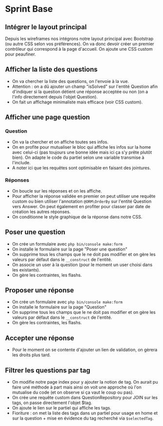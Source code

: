 # Sprint Base

## Intégrer le layout principal

Depuis les wireframes nos intégrons notre layout principal avec Bootstrap (ou autre CSS selon vos préférences). On va donc devoir créer un premier contrôleur qui correspond à la page d'accueil. On ajoute une CSS custom pour peaufiner.

## Afficher la liste des questions

- On va chercher la liste des questions, on l'envoie à la vue.
- Attention : on a dû ajouter un champ "isSolved" sur l'entité Question afin d'indiquer si la question détient une réponse acceptée ou non (on a l'info directement depuis l'objet Question).
- On fait un affichage minimaliste mais efficace (voir CSS custom).

## Afficher une page question

### Question

- On va la chercher et on affiche toutes ses infos.
- On en profite pour mutualiser le bloc qui affiche les infos sur la home avec celui-ci (pas toujours une bonne idée mais ici ça s'y prête plutôt bien). On adapte le code du partiel selon une variable transmise à l'include.
- A noter ici que les requêtes sont optimisable en faisant des jointures.

### Réponses

- On boucle sur les réponses et on les affiche.
- Pour afficher la réponse validée en premier on peut utiliser une requête custom ou bien utiliser l'annotation `@ORM\OrderBy` sur l'entité Question vers Answer. On peut également en profiter pour classer par date de création les autres réponses.
- On conditionne le style graphique de la réponse dans notre CSS.

## Poser une question

- On crée un formulaire avec `php bin/console make:form`
- On installe le formulaire sur la page "Poser une question"
- On supprime tous les champs que le ne doit pas modifier et on gère les valeurs par défaut dans le `__construct` de l'entité.
- On associe un user à la question (pour le moment un user choisi dans les existants).
- On gère les contraintes, les flashs.

## Proposer une réponse

- On crée un formulaire avec `php bin/console make:form`
- On installe le formulaire sur la page "Question"
- On supprime tous les champs que le ne doit pas modifier et on gère les valeurs par défaut dans le `__construct` de l'entité.
- On gère les contraintes, les flashs.

## Accepter une réponse

- Pour le moment on se contente d'ajouter un lien de validation, on gèrera les droits plus tard.

## Filtrer les questions par tag

- On modifie notre page index pour y ajouter la notion de tag. On aurait pu faire uné méthode à part mais ainsi on voit une approche où l'on mutualise du code (et on observe si ça vaut le coup ou pas).
- On crée une requête custom dans QuestionRepository pour JOIN sur les tags, on passe directement l'objet $tag.
- On ajoute le lien sur le partiel qui affiche les tags.
- Fioriture : on met la liste des tags dans un partiel pour usage en home et sur la question + mise en évidence du tag recherché via `$selectedTag`.